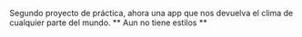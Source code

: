 Segundo proyecto de práctica, ahora una app que nos devuelva el clima de cualquier parte del mundo. 
** Aun no tiene estilos **
